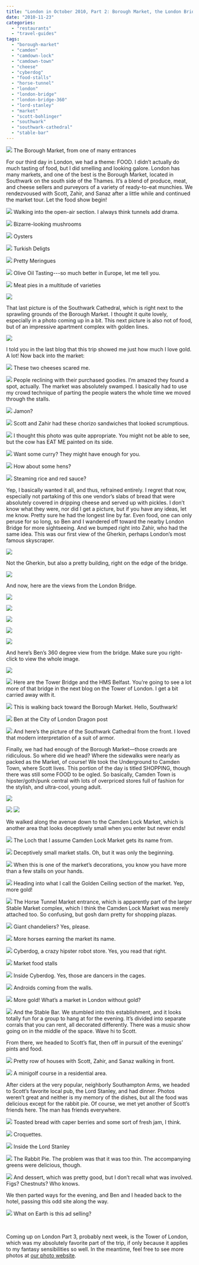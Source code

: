 ```yaml
---
title: "London in October 2010, Part 2: Borough Market, the London Bridge, and Camden Town"
date: "2010-11-23"
categories:
  - "restaurants"
  - "travel-guides"
tags:
  - "borough-market"
  - "camden"
  - "camdown-lock"
  - "camdown-town"
  - "cheese"
  - "cyberdog"
  - "food-stalls"
  - "horse-tunnel"
  - "london"
  - "london-bridge"
  - "london-bridge-360"
  - "lord-stanley"
  - "market"
  - "scott-bohlinger"
  - "southwark"
  - "southwark-cathedral"
  - "stable-bar"
---
```





<div class="caption">

![](http://www.blastanova.com/photoalbum/Adventures/London%20Oct%202010/london164.JPG) The Borough Market, from one of many entrances</div>


For our third day in London, we had a theme: FOOD. I didn’t actually do much tasting of food, but I did smelling and looking galore. London has many markets, and one of the best is the Borough Market, located in Southwark on the south side of the Thames. It’s a blend of produce, meat, and cheese sellers and purveyors of a variety of ready-to-eat munchies. We rendezvoused with Scott, Zahir, and Sanaz after a little while and continued the market tour. Let the food show begin!




<div class="caption">

![](http://www.blastanova.com/photoalbum/Adventures/London%20Oct%202010/london136.JPG) Walking into the open-air section. I always think tunnels add drama.</div>





<div class="caption">

![](http://www.blastanova.com/photoalbum/Adventures/London%20Oct%202010/london140.JPG) Bizarre-looking mushrooms</div>





<div class="caption">

![](http://www.blastanova.com/photoalbum/Adventures/London%20Oct%202010/london141.JPG) Oysters</div>





<div class="caption">

![](http://www.blastanova.com/photoalbum/Adventures/London%20Oct%202010/london143.JPG) Turkish Deligts</div>





<div class="caption">

![](http://www.blastanova.com/photoalbum/Adventures/London%20Oct%202010/london147.JPG) Pretty Meringues</div>





<div class="caption">

![](http://www.blastanova.com/photoalbum/Adventures/London%20Oct%202010/london148.JPG) Olive Oil Tasting---so much better in Europe, let me tell you.</div>





<div class="caption">

![](http://www.blastanova.com/photoalbum/Adventures/London%20Oct%202010/london151.JPG) Meat pies in a multitude of varieties</div>


![](http://www.blastanova.com/photoalbum/Adventures/London%20Oct%202010/london153.JPG)

That last picture is of the Southwark Cathedral, which is right next to the sprawling grounds of the Borough Market. I thought it quite lovely, especially in a photo coming up in a bit. This next picture is also not of food, but of an impressive apartment complex with golden lines.

![](http://www.blastanova.com/photoalbum/Adventures/London%20Oct%202010/london154.JPG)

I told you in the last blog that this trip showed me just how much I love gold. A lot! Now back into the market:




<div class="caption">

![](http://www.blastanova.com/photoalbum/Adventures/London%20Oct%202010/london156.JPG) These two cheeses scared me.</div>





<div class="caption">

![](http://www.blastanova.com/photoalbum/Adventures/London%20Oct%202010/london159.JPG) People reclining with their purchased goodies. I’m amazed they found a spot, actually. The market was absolutely swamped. I basically had to use my crowd technique of parting the people waters the whole time we moved through the stalls.</div>





<div class="caption">

![](http://www.blastanova.com/photoalbum/Adventures/London%20Oct%202010/london160.JPG) Jamon?</div>





<div class="caption">

![](http://www.blastanova.com/photoalbum/Adventures/London%20Oct%202010/london161.JPG) Scott and Zahir had these chorizo sandwiches that looked scrumptious.</div>





<div class="caption">

![](http://www.blastanova.com/photoalbum/Adventures/London%20Oct%202010/london162.JPG) I thought this photo was quite appropriate. You might not be able to see, but the cow has EAT ME painted on its side.</div>





<div class="caption">

![](http://www.blastanova.com/photoalbum/Adventures/London%20Oct%202010/london165.JPG) Want some curry? They might have enough for you.</div>





<div class="caption">

![](http://www.blastanova.com/photoalbum/Adventures/London%20Oct%202010/london166.JPG) How about some hens?</div>





<div class="caption">

![](http://www.blastanova.com/photoalbum/Adventures/London%20Oct%202010/london168.JPG) Steaming rice and red sauce?</div>


Yep, I basically wanted it all, and thus, refrained entirely. I regret that now, especially not partaking of this one vendor’s slabs of bread that were absolutely covered in dripping cheese and served up with pickles. I don’t know what they were, nor did I get a picture, but if you have any ideas, let me know. Pretty sure he had the longest line by far. Even food, one can only peruse for so long, so Ben and I wandered off toward the nearby London Bridge for more sightseeing. And we bumped right into Zahir, who had the same idea. This was our first view of the Gherkin, perhaps London’s most famous skyscraper.

![](http://www.blastanova.com/photoalbum/Adventures/London%20Oct%202010/london170.JPG)

Not the Gherkin, but also a pretty building, right on the edge of the bridge.

![](http://www.blastanova.com/photoalbum/Adventures/London%20Oct%202010/london171.JPG)

And now, here are the views from the London Bridge.

![](http://www.blastanova.com/photoalbum/Adventures/London%20Oct%202010/london175.JPG)

![](http://www.blastanova.com/photoalbum/Adventures/London%20Oct%202010/london177.JPG)

![](http://www.blastanova.com/photoalbum/Adventures/London%20Oct%202010/london182.JPG)

![](http://www.blastanova.com/photoalbum/Adventures/London%20Oct%202010/london183.JPG)

![](http://www.blastanova.com/photoalbum/Adventures/London%20Oct%202010/london185.JPG)

And here’s Ben’s 360 degree view from the bridge. Make sure you right-click to view the whole image.

![](http://www.blastanova.com/photoalbum/Adventures/London%20Oct%202010/london186a.jpg)




<div class="caption">

![](http://www.blastanova.com/photoalbum/Adventures/London%20Oct%202010/london245.JPG) Here are the Tower Bridge and the HMS Belfast. You’re going to see a lot more of that bridge in the next blog on the Tower of London. I get a bit carried away with it.</div>





<div class="caption">

![](http://www.blastanova.com/photoalbum/Adventures/London%20Oct%202010/london248.JPG) This is walking back toward the Borough Market. Hello, Southwark!</div>





<div class="caption">

![](http://www.blastanova.com/photoalbum/Adventures/London%20Oct%202010/london253.JPG) Ben at the City of London Dragon post</div>





<div class="caption">

![](http://www.blastanova.com/photoalbum/Adventures/London%20Oct%202010/london254.JPG) And here’s the picture of the Southwark Cathedral from the front. I loved that modern interpretation of a suit of armor.</div>


Finally, we had had enough of the Borough Market—those crowds are ridiculous. So where did we head? Where the sidewalks were nearly as packed as the Market, of course! We took the Underground to Camden Town, where Scott lives. This portion of the day is titled SHOPPING, though there was still some FOOD to be ogled. So basically, Camden Town is hipster/goth/punk central with lots of overpriced stores full of fashion for the stylish, and ultra-cool, young adult.

![](http://www.blastanova.com/photoalbum/Adventures/London%20Oct%202010/london256.JPG)

![](http://www.blastanova.com/photoalbum/Adventures/London%20Oct%202010/london258.JPG) ![](http://www.blastanova.com/photoalbum/Adventures/London%20Oct%202010/london259.JPG)

We walked along the avenue down to the Camden Lock Market, which is another area that looks deceptively small when you enter but never ends!




<div class="caption">

![](http://www.blastanova.com/photoalbum/Adventures/London%20Oct%202010/london260.JPG) The Loch that I assume Camden Lock Market gets its name from.</div>





<div class="caption">

![](http://www.blastanova.com/photoalbum/Adventures/London%20Oct%202010/london263.JPG) Deceptively small market stalls. Oh, but it was only the beginning.</div>





<div class="caption">

![](http://www.blastanova.com/photoalbum/Adventures/London%20Oct%202010/london266.JPG) When this is one of the market’s decorations, you know you have more than a few stalls on your hands.</div>





<div class="caption">

![](http://www.blastanova.com/photoalbum/Adventures/London%20Oct%202010/london272.JPG) Heading into what I call the Golden Ceiling section of the market. Yep, more gold!</div>





<div class="caption">

![](http://www.blastanova.com/photoalbum/Adventures/London%20Oct%202010/london275.JPG) The Horse Tunnel Market entrance, which is apparently part of the larger Stable Market complex, which I think the Camden Lock Market was merely attached too. So confusing, but gosh darn pretty for shopping plazas.</div>





<div class="caption">

![](http://www.blastanova.com/photoalbum/Adventures/London%20Oct%202010/london276.JPG) Giant chandeliers? Yes, please.</div>





<div class="caption">

![](http://www.blastanova.com/photoalbum/Adventures/London%20Oct%202010/london277.JPG) More horses earning the market its name.</div>





<div class="caption">

![](http://www.blastanova.com/photoalbum/Adventures/London%20Oct%202010/london278.JPG) Cyberdog, a crazy hipster robot store. Yes, you read that right.</div>





<div class="caption">

![](http://www.blastanova.com/photoalbum/Adventures/London%20Oct%202010/london279.JPG) Market food stalls</div>





<div class="caption">

![](http://www.blastanova.com/photoalbum/Adventures/London%20Oct%202010/london281.JPG) Inside Cyberdog. Yes, those are dancers in the cages.</div>





<div class="caption">

![](http://www.blastanova.com/photoalbum/Adventures/London%20Oct%202010/london282.JPG) Androids coming from the walls.</div>





<div class="caption">

![](http://www.blastanova.com/photoalbum/Adventures/London%20Oct%202010/london284.JPG) More gold! What’s a market in London without gold?</div>





<div class="caption">

![](http://www.blastanova.com/photoalbum/Adventures/London%20Oct%202010/london285.JPG) And the Stable Bar. We stumbled into this establishment, and it looks totally fun for a group to hang at for the evening. It’s divided into separate corrals that you can rent, all decorated differently. There was a music show going on in the middle of the space. Wave hi to Scott.</div>


From there, we headed to Scott’s flat, then off in pursuit of the evenings’ pints and food.




<div class="caption">

![](http://www.blastanova.com/photoalbum/Adventures/London%20Oct%202010/london288.JPG) Pretty row of houses with Scott, Zahir, and Sanaz walking in front.</div>





<div class="caption">

![](http://www.blastanova.com/photoalbum/Adventures/London%20Oct%202010/london289.JPG) A minigolf course in a residential area.</div>


After ciders at the very popular, neighborly Southampton Arms, we headed to Scott’s favorite local pub, the Lord Stanley, and had dinner. Photos weren’t great and neither is my memory of the dishes, but all the food was delicious except for the rabbit pie. Of course, we met yet another of Scott’s friends here. The man has friends everywhere.




<div class="caption">

![](http://www.blastanova.com/photoalbum/Adventures/London%20Oct%202010/london293.JPG) Toasted bread with caper berries and some sort of fresh jam, I think.</div>





<div class="caption">

![](http://www.blastanova.com/photoalbum/Adventures/London%20Oct%202010/london295.JPG) Croquettes.</div>





<div class="caption">

![](http://www.blastanova.com/photoalbum/Adventures/London%20Oct%202010/london296.JPG) Inside the Lord Stanley</div>





<div class="caption">

![](http://www.blastanova.com/photoalbum/Adventures/London%20Oct%202010/london297.JPG) The Rabbit Pie. The problem was that it was too thin. The accompanying greens were delicious, though.</div>





<div class="caption">

![](http://www.blastanova.com/photoalbum/Adventures/London%20Oct%202010/london298.JPG) And dessert, which was pretty good, but I don’t recall what was involved. Figs? Chestnuts? Who knows.</div>


We then parted ways for the evening, and Ben and I headed back to the hotel, passing this odd site along the way.




<div class="caption">

![](http://www.blastanova.com/photoalbum/Adventures/London%20Oct%202010/london300.JPG) What on Earth is this ad selling?</div>


 

Coming up on London Part 3, probably next week, is the Tower of London, which was my absolutely favorite part of the trip, if only because it applies to my fantasy sensibilities so well. In the meantime, feel free to see more photos at [our photo website](http://www.blastanova.com/photoalbum/index.html?path=Adventures/London%20Oct%202010).
